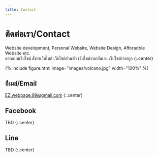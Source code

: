 ```yaml
---
title: Contact
---
```


# <i class="fas fa-envelope"></i>ติดต่อเรา/Contact

Website development, Personal Website, Website Design, Afforadble Website etc.  <br>
ออกแบบเว็บไซต์ สั่งทำเว็บไซต์ เว็บไซต์ส่วนตัว เว็บไซต์ราคากันเอง เว็บไซต์ราคาถูก
{:.center}

{% include figure.html image="images/volcano.jpg" width="100%" %}

## อีเมล์/Email

[EZ.webpage.99@gmail.com](mailto:ez.webpage.99@gmail.com)
{:.center}

## <i class="fab fa-facebook"></i>Facebook

TBD
{:.center}


## Line
TBD
{:.center}
